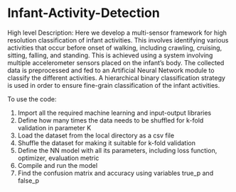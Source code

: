 # Infant-Activity-Detection

High level Description: Here we develop a multi-sensor framework for high resolution classification of infant activities. This involves identifying various activities that occur before onset of walking, including crawling, cruising, sitting, falling, and standing. This is achieved using a system involving multiple accelerometer sensors placed on the infant’s body. The collected data is preprocessed and fed to an Artificial Neural Network module to classify the different activities. A hierarchical binary classification strategy is used in order to ensure fine-grain classification of the infant activities. 

To use the code:

1. Import all the required machine learning and input-output libraries
2. Define how many times the data needs to be shuffled for k-fold validation in parameter K
3. Load the dataset from the local directory as a csv file
4. Shuffle the dataset for making it suitable for k-fold validation
5. Define the NN model with all its parameters, including loss function, optimizer, evaluation metric
6. Compile and run the model
7. Find the confusion matrix and accuracy using variables true_p and false_p
